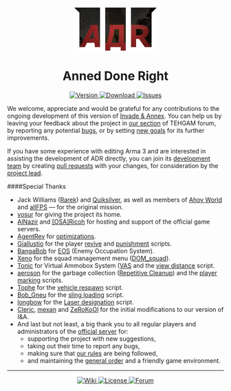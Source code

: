 <p align="center">
  <a href="https://github.com/TEHGAM/ADR">
    <img src="https://raw.githubusercontent.com/Tourorist/TPS/master/rw2/adr-logo-03.png"
         width="192"
         alt="Annex Done Right" />
  </a>
</p>
<h1 align="center">Anned Done Right</h1>
<p align="center">
  <a href="https://github.com/TEHGAM/ADR/wiki/ADR:-History">
    <img src="http://img.shields.io/badge/Version-3.4.5-blue.svg?style=flat"
         alt="Version" />
  </a>
  <a href="https://github.com/TEHGAM/ADR/raw/master/Annex_Done_Right.Altis.pbo">
    <img src="http://img.shields.io/badge/Download-1.13_МB-green.svg?style=flat"
         alt="Download" />
  </a>
  <a href="https://github.com/TEHGAM/ADR/issues">
    <img src="http://img.shields.io/github/issues-raw/TEHGAM/ADR.svg?label=Issues&style=flat"
         alt="Issues" />
  </a>
</p>

We welcome, appreciate and would be grateful for any contributions to the ongoing development of this version of [Invade & Annex](https://bitbucket.org/ahoyworld/aw-i-a-2). You can help us by leaving your feedback about the project in [our section](http://www.tehgam.com/viewforum.php?f=36) of TEHGAM forum, by reporting any potential [bugs](https://github.com/TEHGAM/ADR/issues/new?title=Summarize%20the%20problem%20within%20title%20(provide%20details%20in%20the%20comment%20box%20below).), or by setting [new goals](https://github.com/TEHGAM/ADR/issues/new?title=The%20title%20of%20your%20suggestion%20goes%20here.) for its further improvements.

If you have some experience with editing Arma 3 and are interested in assisting the development of ADR directly, you can join its [development team](https://github.com/TEHGAM/ADR/graphs/contributors) by creating [pull requests](https://github.com/TEHGAM/ADR/pulls?q=is%3Apr+is%3Aclosed) with your changes, for consideration by the [project lead](https://github.com/tym32167).

####Special Thanks
* Jack Williams ([Rarek](https://bitbucket.org/Rarek)) and [Quiksilver](http://forums.bistudio.com/member.php?111918-MDCCLXXVI), as well as members of [Ahoy World](http://www.ahoyworld.co.uk/) and [allFPS](http://allfps.com.au/) — for the original mission.
* [vosur](https://github.com/vosur) for giving the project its home.
* [AlNazir](https://github.com/AlNazir) and [[OSA]Ricoh](http://www.tehgam.com/memberlist.php?mode=viewprofile&u=63) for hosting and support of the official game servers.
* [AgentRev](https://github.com/AgentRev) for [optimizations](https://github.com/TEHGAM/ADR/blob/master/Annex_Done_Right.Altis/scripts/fpsFix/vehicleManager.sqf).
* [Giallustio](http://www.giallustio.altervista.org/) for the player [revive](http://www.armaholic.com/page.php?id=18955) and [punishment](http://www.armaholic.com/page.php?id=19099) scripts.
* [BangaBob](http://forums.bistudio.com/member.php?91717-BangaBob) for [EOS](http://www.armaholic.com/page.php?id=20262) (Enemy Occupation System).
* [Xeno](http://dev.withsix.com/users/22) for the squad management menu ([DOM_squad](https://github.com/TEHGAM/ADR/blob/master/Annex_Done_Right.Altis/scripts/DOM_squad)).
* [Tonic](http://forums.bistudio.com/member.php?75622-Tonic-_-) for Virtual Ammobox System ([VAS](http://www.armaholic.com/page.php?id=19134) and the [view distance](http://www.armaholic.com/page.php?id=19751) script.
* [aeroson](https://github.com/aeroson) for the garbage collection ([Repetitive Cleanup](https://github.com/aeroson/a3-misc/blob/master/repetitive_cleanup.sqf)) and the [player marking](https://github.com/aeroson/a3-misc/blob/master/player_markers.sqf) scripts.
* [Tophe](http://meadows.se/) for the [vehicle respawn](http://www.armaholic.com/page.php?id=6080) script.
* [Bob_Gneu](http://gneu.org/) for the [sling loading](http://www.armaholic.com/page.php?id=20530) script.
* [longbow](https://github.com/ussrlongbow/) for the [Laser designation](http://www.armaholic.com/page.php?id=27039) script.
* [Cleric](http://www.tehgam.com/memberlist.php?mode=viewprofile&u=159), [mexan](http://www.tehgam.com/memberlist.php?mode=viewprofile&u=2) and [ZeRoKoOl](https://github.com/ZeRoKoOl13) for the initial modifications to our version of I&amp;A.
* And last but not least, a big thank you to all regular players and administrators of the [official server](https://github.com/TEHGAM/ADR/wiki/T2:-Summary) for:
  * supporting the project with new suggestions,
  * taking out their time to report any bugs,
  * making sure that [our rules](https://github.com/TEHGAM/ADR/wiki/Rules) are being followed,
  * and maintaining the [general order](https://community.bistudio.com/wiki/Guide_to_Online_Etiquette) and a friendly game environment.

<hr />
<p align="center">
  <a href="https://github.com/TEHGAM/ADR/wiki">
    <img src="https://img.shields.io/badge/ADR-Wiki-orange.svg?style=flat"
         alt="Wiki" />
  </a>
    <a href="https://github.com/TEHGAM/ADR/blob/master/LICENSE">
    <img src="http://img.shields.io/badge/License-MIT-red.svg?style=flat"
         alt="License" />
  </a>
    <a href="http://www.tehgam.com/viewforum.php?f=36">
    <img src="https://img.shields.io/badge/TEHGAM-Forum-lightgrey.svg?style=flat"
         alt="Forum" />
  </a>
</p>
